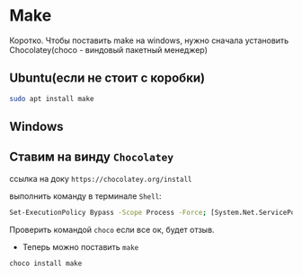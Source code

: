 # Make

Коротко.
Чтобы поставить make на windows, нужно сначала установить Chocolatey(choco - виндовый пакетный менеджер)

## Ubuntu(если не стоит с коробки)

```bash
sudo apt install make
```

## Windows

## Ставим на винду `Chocolatey`

ссылка на доку `https://chocolatey.org/install`

выполнить команду в терминале `Shell`:

```bash
Set-ExecutionPolicy Bypass -Scope Process -Force; [System.Net.ServicePointManager]::SecurityProtocol = [System.Net.ServicePointManager]::SecurityProtocol -bor 3072; iex ((New-Object System.Net.WebClient).DownloadString('https://community.chocolatey.org/install.ps1'))
```

Проверить командой `choco` если все ок, будет отзыв.

- Теперь можно поставить `make`

```bash
choco install make
```
